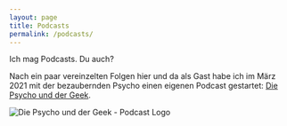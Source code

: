 ```yaml
---
layout: page
title: Podcasts
permalink: /podcasts/
---
```


Ich mag Podcasts. Du auch?

Nach ein paar vereinzelten Folgen hier und da als Gast habe ich im März 2021 mit der bezaubernden Psycho einen eigenen Podcast gestartet: [Die Psycho und der Geek](https://www.diepsychounddergeek.de).

![Die Psycho und der Geek - Podcast Logo](https://lcdn.letscast.fm/media/podcast/b030b024/artwork-300x300.png)
